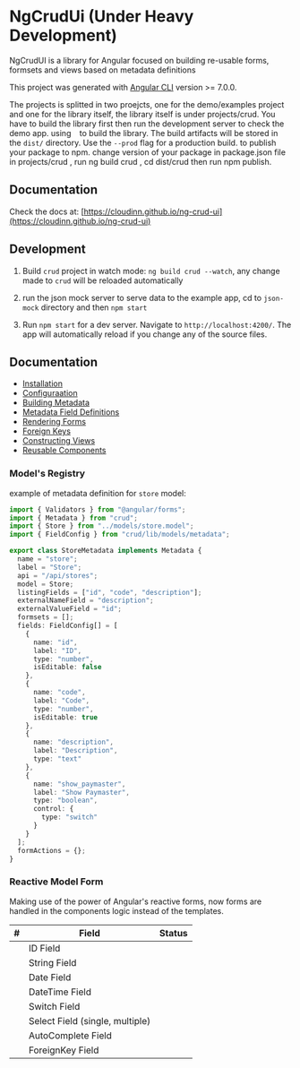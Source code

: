 # NgCrudUi (Under Heavy Development)

NgCrudUI is a library for Angular focused on building re-usable forms, formsets and views based on metadata definitions

This project was generated with [Angular CLI](https://github.com/angular/angular-cli) version >= 7.0.0.

The projects is splitted in two proejcts, one for the demo/examples project and one for the library itself,
the library itself is under projects/crud. You have to build the library first then run the development server
to check the demo app. using `
` to build the library. The build artifacts will be stored in the `dist/` directory. Use the `--prod` flag for a production build.
to publish your package to npm. change version of your package in package.json file in projects/crud , run ng build crud , cd dist/crud then run npm publish.

## Documentation

Check the docs at: [https://cloudinn.github.io/ng-crud-ui](https://cloudinn.github.io/ng-crud-ui)

## Development

1. Build `crud` project in watch mode: `ng build crud --watch`, any change made to `crud` will be reloaded automatically

2. run the json mock server to serve data to the example app, cd to `json-mock` directory and then `npm start`

3. Run `npm start` for a dev server. Navigate to `http://localhost:4200/`. The app will automatically reload if you change any of the source files.

## Documentation

- [Installation](./projects/docs/src/assets/docs/installation.md)
- [Configuraation](./projects/docs/src/assets/docs/configuraation.md)
- [Building Metadata](./projects/docs/src/assets/docs/metadata.md)
- [Metadata Field Definitions](./projects/docs/src/assets/docs/fields.md)
- [Rendering Forms](./projects/docs/src/assets/docs/forms.md)
- [Foreign Keys](./projects/docs/src/assets/docs/foreignKeys.md)
- [Constructing Views](./projects/docs/src/assets/docs/views.md)
- [Reusable Components](./projects/docs/src/assets/docs/components.md)

### Model's Registry

example of metadata definition for `store` model:

```typescript
import { Validators } from "@angular/forms";
import { Metadata } from "crud";
import { Store } from "../models/store.model";
import { FieldConfig } from "crud/lib/models/metadata";

export class StoreMetadata implements Metadata {
  name = "store";
  label = "Store";
  api = "/api/stores";
  model = Store;
  listingFields = ["id", "code", "description"];
  externalNameField = "description";
  externalValueField = "id";
  formsets = [];
  fields: FieldConfig[] = [
    {
      name: "id",
      label: "ID",
      type: "number",
      isEditable: false
    },
    {
      name: "code",
      label: "Code",
      type: "number",
      isEditable: true
    },
    {
      name: "description",
      label: "Description",
      type: "text"
    },
    {
      name: "show_paymaster",
      label: "Show Paymaster",
      type: "boolean",
      control: {
        type: "switch"
      }
    }
  ];
  formActions = {};
}
```

### Reactive Model Form

Making use of the power of Angular's reactive forms, now forms are handled in the components logic
instead of the templates.

| #   | Field                           | Status |
| --- | ------------------------------- | ------ |
|     | ID Field                        |        |
|     | String Field                    |        |
|     | Date Field                      |        |
|     | DateTime Field                  |        |
|     | Switch Field                    |        |
|     | Select Field (single, multiple) |        |
|     | AutoComplete Field              |        |
|     | ForeignKey Field                |        |

